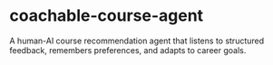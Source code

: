 # coachable-course-agent
A human-AI course recommendation agent that listens to structured feedback, remembers preferences, and adapts to career goals.
